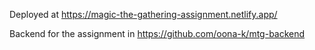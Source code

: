 Deployed at https://magic-the-gathering-assignment.netlify.app/

Backend for the assignment in https://github.com/oona-k/mtg-backend


